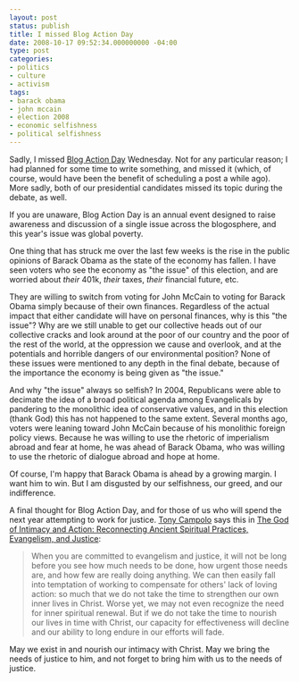 ```yaml
---
layout: post
status: publish
title: I missed Blog Action Day
date: 2008-10-17 09:52:34.000000000 -04:00
type: post
categories:
- politics
- culture
- activism
tags:
- barack obama
- john mccain
- election 2008
- economic selfishness
- political selfishness
---
```

Sadly, I missed <a href="http://blogactionday.org/">Blog Action Day</a> Wednesday. Not for any particular reason; I had planned for some time to write something, and missed it (which, of course, would have been the benefit of scheduling a post a while ago). More sadly, both of our presidential candidates missed its topic during the debate, as well.

If you are unaware, Blog Action Day is an annual event designed to raise awareness and discussion of a single issue across the blogosphere, and this year's issue was global poverty.

One thing that has struck me over the last few weeks is the rise in the public opinions of Barack Obama as the state of the economy has fallen. I have seen voters who see the economy as "the issue" of this election, and are worried about <em>their</em> 401k, <em>their</em> taxes, <em>their</em> financial future, etc.

They are willing to switch from voting for John McCain to voting for Barack Obama simply because of their own finances. Regardless of the actual impact that either candidate will have on personal finances, why is this "the issue"? Why are we still unable to get our collective heads out of our collective cracks and look around at the poor of our country and the poor of the rest of the world, at the oppression we cause and overlook, and at the potentials and horrible dangers of our environmental position? None of these issues were mentioned to any depth in the final debate, because of the importance the economy is being given as "the issue."

And why "the issue" always so selfish? In 2004, Republicans were able to decimate the idea of a broad political agenda among Evangelicals by pandering to the monolithic idea of conservative values, and in this election (thank God) this has not happened to the same extent. Several months ago, voters were leaning toward John McCain because of his monolithic foreign policy views. Because he was willing to use the rhetoric of imperialism abroad and fear at home, he was ahead of Barack Obama, who was willing to use the rhetoric of dialogue abroad and hope at home.

Of course, I'm happy that Barack Obama is ahead by a growing margin. I want him to win. But I am disgusted by our selfishness, our greed, and our indifference.

A final thought for Blog Action Day, and for those of us who will spend the next year attempting to work for justice. <a href="http://www.tonycampolo.org/">Tony Campolo</a> says this in <a href="http://www.amazon.com/gp/product/0470345217?ie=UTF8&amp;tag=jonathanstega-20&amp;linkCode=as2&amp;camp=1789&amp;creative=390957&amp;creativeASIN=0470345217">The God of Intimacy and Action: Reconnecting Ancient Spiritual Practices, Evangelism, and Justice</a>:
<blockquote><p>When you are committed to evangelism and justice, it will not be long before you see how much needs to be done, how urgent those needs are, and how few are really doing anything. We can then easily fall into temptation of working to compensate for others&#39; lack of loving action: so much that we do not take the time to strengthen our own inner lives in Christ. Worse yet, we may not even recognize the need for inner spiritual renewal. But if we do not take the time to nourish our lives in time with Christ, our capacity for effectiveness will decline and our ability to long endure in our efforts will fade.</p></blockquote>
May we exist in and nourish our intimacy with Christ. May we bring the needs of justice to him, and not forget to bring him with us to the needs of justice.

